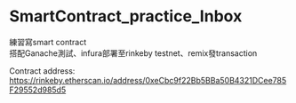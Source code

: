 # SmartContract_practice_Inbox
練習寫smart contract
<br>
搭配Ganache測試、infura部署至rinkeby testnet、remix發transaction

Contract address:
https://rinkeby.etherscan.io/address/0xeCbc9f22Bb5BBa50B4321DCee785F29552d985d5
